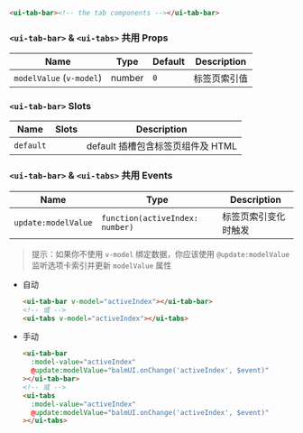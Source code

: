 ```html
<ui-tab-bar><!-- the tab components --></ui-tab-bar>
```

### `<ui-tab-bar>` & `<ui-tabs>` 共用 Props

| Name                     | Type   | Default | Description  |
| ------------------------ | ------ | ------- | ------------ |
| `modelValue` (`v-model`) | number | `0`     | 标签页索引值 |

### `<ui-tab-bar>` Slots

| Name      | Slots | Description                       |
| --------- | ----- | --------------------------------- |
| `default` |       | default 插槽包含标签页组件及 HTML |

### `<ui-tab-bar>` & `<ui-tabs>` 共用 Events

| Name                | Type                            | Description          |
| ------------------- | ------------------------------- | -------------------- |
| `update:modelValue` | `function(activeIndex: number)` | 标签页索引变化时触发 |

> 提示：如果你不使用 `v-model` 绑定数据，你应该使用 `@update:modelValue` 监听选项卡索引并更新 `modelValue` 属性

- 自动

  ```html
  <ui-tab-bar v-model="activeIndex"></ui-tab-bar>
  <!-- 或 -->
  <ui-tabs v-model="activeIndex"></ui-tabs>
  ```

- 手动

  ```html
  <ui-tab-bar
    :model-value="activeIndex"
    @update:modelValue="balmUI.onChange('activeIndex', $event)"
  ></ui-tab-bar>
  <!-- 或 -->
  <ui-tabs
    :model-value="activeIndex"
    @update:modelValue="balmUI.onChange('activeIndex', $event)"
  ></ui-tabs>
  ```
